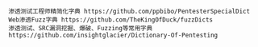 	渗透测试工程师精简化字典 https://github.com/ppbibo/PentesterSpecialDict
	Web渗透Fuzz字典 https://github.com/TheKingOfDuck/fuzzDicts
	渗透测试、SRC漏洞挖掘、爆破、Fuzzing等常用字典 https://github.com/insightglacier/Dictionary-Of-Pentesting